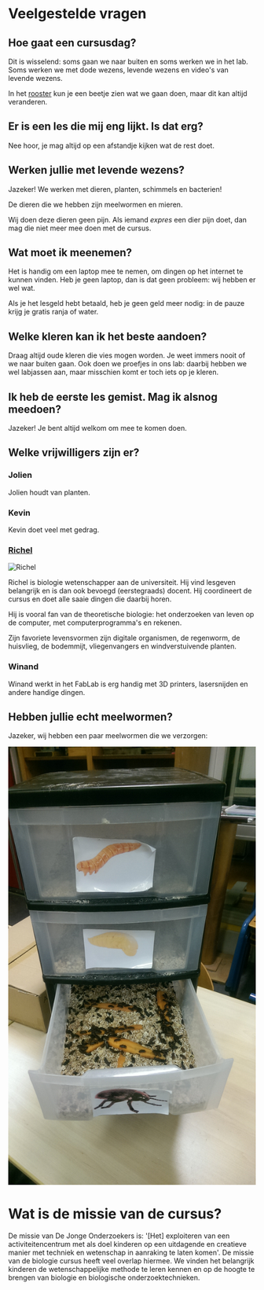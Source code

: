 # Veelgestelde vragen

## Hoe gaat een cursusdag?

Dit is wisselend: soms gaan we naar buiten en soms werken we in het lab.
Soms werken we met dode wezens, levende wezens en video's van levende wezens.

In het [rooster](Rooster.md) kun je een beetje zien wat we gaan doen,
maar dit kan altijd veranderen.


## Er is een les die mij eng lijkt. Is dat erg?

Nee hoor, je mag altijd op een afstandje kijken wat de rest doet.

## Werken jullie met levende wezens?

Jazeker! We werken met dieren, planten, schimmels en bacterien!

De dieren die we hebben zijn meelwormen en mieren.

Wij doen deze dieren geen pijn. Als iemand *expres*
een dier pijn doet, dan mag die niet meer mee doen met de cursus.

## Wat moet ik meenemen?

Het is handig om een laptop mee te nemen, om dingen op het internet te kunnen
vinden. Heb je geen laptop, dan is dat geen probleem: wij hebben er wel wat.

Als je het lesgeld hebt betaald, heb je geen geld meer nodig: in de pauze krijg je gratis ranja of water.

## Welke kleren kan ik het beste aandoen?

Draag altijd oude kleren die vies mogen worden.
Je weet immers nooit of we naar buiten gaan.
Ook doen we proefjes in ons lab: daarbij hebben we
wel labjassen aan, maar misschien komt er toch iets op je kleren.

## Ik heb de eerste les gemist. Mag ik alsnog meedoen?

Jazeker! Je bent altijd welkom om mee te komen doen.

## Welke vrijwilligers zijn er?

### Jolien

Jolien houdt van planten.

### Kevin

Kevin doet veel met gedrag.

### [Richel](https://github.com/richelbilderbeek)

![Richel](Images/Richel.png)

Richel is biologie wetenschapper aan de universiteit. Hij vind lesgeven belangrijk 
en is dan ook bevoegd (eerstegraads) docent.
Hij coordineert de cursus en doet alle saaie dingen die daarbij horen.

Hij is vooral fan van de theoretische biologie:
het onderzoeken van leven op de computer,
met computerprogramma's en rekenen.

Zijn favoriete levensvormen zijn digitale organismen,
de regenworm, de huisvlieg, de bodemmijt, vliegenvangers
en windverstuivende planten.  

### Winand

Winand werkt in het FabLab is erg handig met 3D printers, lasersnijden en andere handige dingen.

## Hebben jullie echt meelwormen?

Jazeker, wij hebben een paar meelwormen die we verzorgen:

![Meelwormen](Meelwormen.jpg)

# Wat is de missie van de cursus?

De missie van De Jonge Onderzoekers is: '[Het] exploiteren van een activiteitencentrum met als doel kinderen op een uitdagende en creatieve manier met techniek en wetenschap in aanraking te laten komen'. De missie van de biologie cursus heeft veel overlap hiermee. We vinden het belangrijk kinderen de wetenschappelijke methode te leren kennen en op de hoogte te brengen van biologie en biologische onderzoektechnieken.
